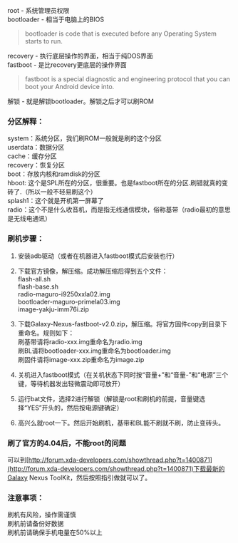 root - 系统管理员权限  
bootloader - 相当于电脑上的BIOS  
> bootloader is code that is executed before any Operating System starts to run.

recovery - 执行底层操作的界面，相当于纯DOS界面  
fastboot - 是比recovery更底层的操作界面  
> fastboot is a special diagnostic and engineering protocol that you can boot your Android device into.

解锁 - 就是解锁bootloader。解锁之后才可以刷ROM

### 分区解释：  
system：系统分区，我们刷ROM一般就是刷的这个分区  
userdata：数据分区  
cache：缓存分区  
recovery：恢复分区  
boot：存放内核和ramdisk的分区  
hboot: 这个是SPL所在的分区，很重要。也是fastboot所在的分区.刷错就真的变砖了.（所以一般不轻易刷这个）  
splash1：这个就是开机第一屏幕了  
radio：这个不是什么收音机，而是指无线通信模块，俗称基带（radio最初的意思是无线电通讯）

### 刷机步骤：  
1. 安装adb驱动（或者在机器进入fastboot模式后安装也行）  

2. 下载官方镜像，解压缩。成功解压缩后得到五个文件：  
flash-all.sh  
flash-base.sh  
radio-maguro-i9250xxla02.img  
bootloader-maguro-primela03.img  
image-yakju-imm76i.zip  

3. 下载Galaxy-Nexus-fastboot-v2.0.zip，解压缩。将官方固件copy到目录下重命名。规则如下：  
刷基带请将radio-xxx.img重命名为radio.img  
刷BL请将bootloader-xxx.img重命名为bootloader.img  
刷固件请将image-xxx.zip重命名为image.zip  

4. 关机进入fastboot模式（在关机状态下同时按“音量+”和“音量-”和“电源”三个键，等待机器发出轻微震动即可放开）  

5. 运行bat文件，选择2进行解锁（解锁是root和刷机的前提，音量键选择“YES”开头的，然后按电源键确定）  

6. 高兴么就root一下。然后开始刷机，基带和BL能不刷就不刷，防止变砖头。  

### 刷了官方的4.04后，不能root的问题  
可以到[http://forum.xda-developers.com/showthread.php?t=1400871](http://forum.xda-developers.com/showthread.php?t=1400871)下载最新的Galaxy Nexus ToolKit，然后按照指引做就可以了。  

### 注意事项：  
刷机有风险，操作需谨慎  
刷机前请备份好数据  
刷机前请确保手机电量在50%以上  
